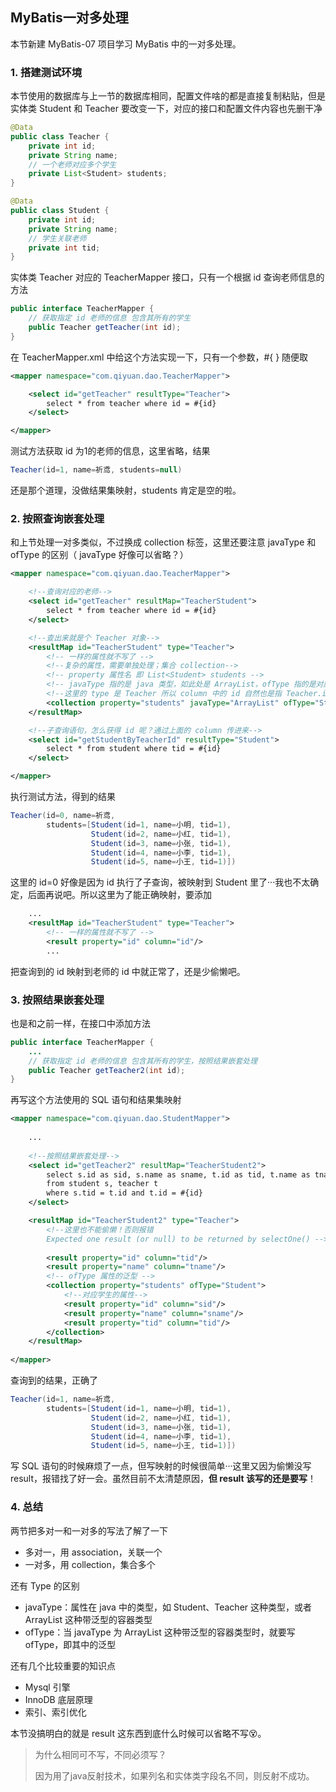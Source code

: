## MyBatis一对多处理

本节新建 MyBatis-07 项目学习 MyBatis 中的一对多处理。

### 1. 搭建测试环境

本节使用的数据库与上一节的数据库相同，配置文件啥的都是直接复制粘贴，但是实体类 Student 和 Teacher 要改变一下，对应的接口和配置文件内容也先删干净

```java
@Data
public class Teacher {
    private int id;
    private String name;
    // 一个老师对应多个学生
    private List<Student> students;
}
```

```java
@Data
public class Student {
    private int id;
    private String name;
    // 学生关联老师
    private int tid;
}
```

实体类 Teacher 对应的 TeacherMapper 接口，只有一个根据 id 查询老师信息的方法

```java
public interface TeacherMapper {
    // 获取指定 id 老师的信息 包含其所有的学生
    public Teacher getTeacher(int id);
}
```

在 TeacherMapper.xml 中给这个方法实现一下，只有一个参数，#{ } 随便取

```xml
<mapper namespace="com.qiyuan.dao.TeacherMapper">

    <select id="getTeacher" resultType="Teacher">
        select * from teacher where id = #{id}
    </select>

</mapper>
```

测试方法获取 id 为1的老师的信息，这里省略，结果

```java
Teacher(id=1, name=祈鸢, students=null)
```

还是那个道理，没做结果集映射，students 肯定是空的啦。 

### 2. 按照查询嵌套处理

和上节处理一对多类似，不过换成 collection 标签，这里还要注意 javaType 和 ofType 的区别（ javaType 好像可以省略？）

```xml
<mapper namespace="com.qiyuan.dao.TeacherMapper">

    <!--查询对应的老师-->
    <select id="getTeacher" resultMap="TeacherStudent">
        select * from teacher where id = #{id}
    </select>

    <!--查出来就是个 Teacher 对象-->
    <resultMap id="TeacherStudent" type="Teacher">
        <!-- 一样的属性就不写了 -->
        <!--复杂的属性，需要单独处理；集合 collection-->
        <!-- property 属性名 即 List<Student> students -->
        <!-- javaType 指的是 java 类型，如此处是 ArrayList，ofType 指的是对应的泛型 -->
        <!--这里的 type 是 Teacher 所以 column 中的 id 自然也是指 Teacher.id-->
        <collection property="students" javaType="ArrayList" ofType="Student" column="id" select="getStudentByTeacherId"/>
    </resultMap>

    <!--子查询语句，怎么获得 id 呢？通过上面的 column 传进来-->
    <select id="getStudentByTeacherId" resultType="Student">
        select * from student where tid = #{id}
    </select>

</mapper>
```

执行测试方法，得到的结果

```java
Teacher(id=0, name=祈鸢, 
        students=[Student(id=1, name=小明, tid=1), 
                  Student(id=2, name=小红, tid=1), 
                  Student(id=3, name=小张, tid=1), 
                  Student(id=4, name=小李, tid=1), 
                  Student(id=5, name=小王, tid=1)])
```

这里的 id=0 好像是因为 id 执行了子查询，被映射到 Student 里了···我也不太确定，后面再说吧。所以这里为了能正确映射，要添加

```xml
	...
    <resultMap id="TeacherStudent" type="Teacher">
        <!-- 一样的属性就不写了 -->
        <result property="id" column="id"/>
    	...
```

把查询到的 id 映射到老师的 id 中就正常了，还是少偷懒吧。

### 3. 按照结果嵌套处理

也是和之前一样，在接口中添加方法

```java
public interface TeacherMapper {
	...
    // 获取指定 id 老师的信息 包含其所有的学生，按照结果嵌套处理
    public Teacher getTeacher2(int id);
}
```

再写这个方法使用的 SQL 语句和结果集映射

```xml
<mapper namespace="com.qiyuan.dao.StudentMapper">
    
    ...
    
    <!--按照结果嵌套处理-->
    <select id="getTeacher2" resultMap="TeacherStudent2">
        select s.id as sid, s.name as sname, t.id as tid, t.name as tname
        from student s, teacher t
        where s.tid = t.id and t.id = #{id}
    </select>

    <resultMap id="TeacherStudent2" type="Teacher">
        <!--这里也不能偷懒！否则报错
        Expected one result (or null) to be returned by selectOne() -->
        
        <result property="id" column="tid"/>
        <result property="name" column="tname"/>
        <!-- ofType 属性的泛型 -->
        <collection property="students" ofType="Student">
            <!--对应学生的属性-->
            <result property="id" column="sid"/>
            <result property="name" column="sname"/>
            <result property="tid" column="tid"/>
        </collection>
    </resultMap>
    
</mapper>
```

查询到的结果，正确了

```java
Teacher(id=1, name=祈鸢, 
        students=[Student(id=1, name=小明, tid=1), 
                  Student(id=2, name=小红, tid=1), 
                  Student(id=3, name=小张, tid=1), 
                  Student(id=4, name=小李, tid=1), 
                  Student(id=5, name=小王, tid=1)])
```

写 SQL 语句的时候麻烦了一点，但写映射的时候很简单···这里又因为偷懒没写 result，报错找了好一会。虽然目前不太清楚原因，**但 result 该写的还是要写**！

### 4. 总结

两节把多对一和一对多的写法了解了一下

- 多对一，用 association，关联一个
- 一对多，用 collection，集合多个

还有 Type 的区别

- javaType：属性在 java 中的类型，如 Student、Teacher 这种类型，或者 ArrayList 这种带泛型的容器类型
- ofType：当 javaType 为 ArrayList 这种带泛型的容器类型时，就要写 ofType，即其中的泛型

还有几个比较重要的知识点

- Mysql 引擎
- InnoDB 底层原理
- 索引、索引优化

本节没搞明白的就是 result 这东西到底什么时候可以省略不写😵。

> 为什么相同可不写，不同必须写？
>
> 因为用了java反射技术，如果列名和实体类字段名不同，则反射不成功。